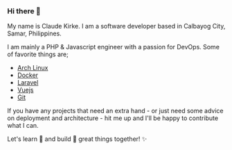 ### Hi there 👋

My name is Claude Kirke. I am a software developer based in Calbayog City, Samar, Philippines.

I am mainly a PHP & Javascript engineer with a passion for DevOps. Some of favorite things are;

- [Arch Linux](https://archlinux.org/)
- [Docker](https://www.docker.com/)
- [Laravel](https://laravel.com/)
- [Vuejs](https://vuejs.org/)
- [Git](https://git-scm.com/)

If you have any projects that need an extra hand - or just need some advice on deployment and architecture - hit me up and I'll be happy to contribute what I can.

Let's learn 🔭 and build 👷 great things together! ✨
